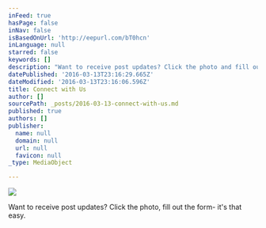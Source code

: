 ```yaml
---
inFeed: true
hasPage: false
inNav: false
isBasedOnUrl: 'http://eepurl.com/bT0hcn'
inLanguage: null
starred: false
keywords: []
description: "Want to receive post updates? Click the photo and fill out the form. It's that easy.\_"
datePublished: '2016-03-13T23:16:29.665Z'
dateModified: '2016-03-13T23:16:06.596Z'
title: Connect with Us
author: []
sourcePath: _posts/2016-03-13-connect-with-us.md
published: true
authors: []
publisher:
  name: null
  domain: null
  url: null
  favicon: null
_type: MediaObject

---
```

![](https://s3-us-west-2.amazonaws.com/the-grid-img/p/f62a1cf45d13da2f86676915cf3e29f03cfb93bd.jpg)

Want to receive post updates? Click the photo, fill out the form- it's that easy.